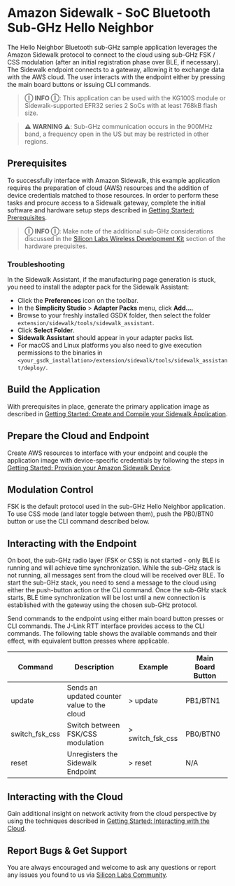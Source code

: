 # Amazon Sidewalk - SoC Bluetooth Sub-GHz Hello Neighbor

The Hello Neighbor Bluetooth sub-GHz sample application leverages the Amazon Sidewalk protocol to connect to the cloud using sub-GHz FSK / CSS modulation (after an initial registration phase over BLE, if necessary). The Sidewalk endpoint connects to a gateway, allowing it to exchange data with the AWS cloud. The user interacts with the endpoint either by pressing the main board buttons or issuing CLI commands.

> **Ⓘ INFO Ⓘ**: This application can be used with the KG100S module or Sidewalk-supported EFR32 series 2 SoCs with at least 768kB flash size.

> **⚠ WARNING ⚠**: Sub-GHz communication occurs in the 900MHz band, a frequency open in the US but may be restricted in other regions.

## Prerequisites

To successfully interface with Amazon Sidewalk, this example application requires the preparation of cloud (AWS) resources and the addition of device credentials matched to those resources. In order to perform these tasks and procure access to a Sidewalk gateway, complete the initial software and hardware setup steps described in [Getting Started: Prerequisites](https://docs.silabs.com/amazon-sidewalk/latest/sidewalk-getting-started/prerequisites).

> **Ⓘ INFO Ⓘ**: Make note of the additional sub-GHz considerations discussed in the [Silicon Labs Wireless Development Kit](https://docs.silabs.com/amazon-sidewalk/latest/sidewalk-getting-started/prerequisites#silicon-labs-wireless-development-kit) section of the hardware prequisites.

### Troubleshooting

In the Sidewalk Assistant, if the manufacturing page generation is stuck, you need to install the adapter pack for the Sidewalk Assistant:

- Click the **Preferences** icon on the toolbar.
- In the **Simplicity Studio** > **Adapter Packs** menu, click **Add...**.
- Browse to your freshly installed GSDK folder, then select the folder `extension/sidewalk/tools/sidewalk_assistant`.
- Click **Select Folder**.
- **Sidewalk Assistant** should appear in your adapter packs list.
- For macOS and Linux platforms you also need to give execution permissions to the binaries in `<your_gsdk_installation>/extension/sidewalk/tools/sidewalk_assistant/deploy/`.

## Build the Application

With prerequisites in place, generate the primary application image as described in [Getting Started: Create and Compile your Sidewalk Application](https://docs.silabs.com/amazon-sidewalk/latest/sidewalk-getting-started/create-and-compile-application).

## Prepare the Cloud and Endpoint

Create AWS resources to interface with your endpoint and couple the application image with device-specific credentials by following the steps in [Getting Started: Provision your Amazon Sidewalk Device](https://docs.silabs.com/amazon-sidewalk/latest/sidewalk-getting-started/provision-your-device).

## Modulation Control

FSK is the default protocol used in the sub-GHz Hello Neighbor application. To use CSS mode (and later toggle between them), push the PB0/BTN0 button or use the CLI command described below.

## Interacting with the Endpoint

On boot, the sub-GHz radio layer (FSK or CSS) is not started - only BLE is running and will achieve time synchronization. While the sub-GHz stack is not running, all messages sent from the cloud will be received over BLE. To start the sub-GHz stack, you need to send a message to the cloud using either the push-button action or the CLI command. Once the sub-GHz stack starts, BLE time synchronization will be lost until a new connection is established with the gateway using the chosen sub-GHz protocol.

Send commands to the endpoint using either main board button presses or CLI commands.
The J-Link RTT interface provides access to the CLI commands. The following table shows the available commands and their effect, with equivalent button presses where applicable.

| Command | Description | Example | Main Board Button |
|---|---|---|---|
| update | Sends an updated counter value to the cloud | > update | PB1/BTN1 |
| switch_fsk_css | Switch between FSK/CSS modulation | > switch_fsk_css | PB0/BTN0 |
| reset | Unregisters the Sidewalk Endpoint | > reset | N/A |

## Interacting with the Cloud

Gain additional insight on network activity from the cloud perspective by using the techniques described in [Getting Started: Interacting with the Cloud](https://docs.silabs.com/amazon-sidewalk/latest/interacting-with-the-cloud).

## Report Bugs & Get Support

You are always encouraged and welcome to ask any questions or report any issues you found to us via [Silicon Labs Community](https://community.silabs.com).
